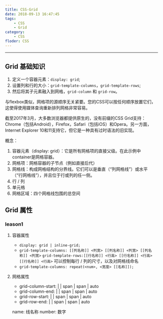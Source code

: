 ```yaml
---
title: CSS-Grid
date: 2018-09-13 16:47:45
tags:
    - CSS
    - Grid
category:
    - CSS
floder: CSS
---
```


---

<!-- more -->

## Grid 基础知识

1.  定义一个容器元素：`display: grid`;
2.  设置列和行的大小：`grid-template-columns`，`grid-template-rows`;
3.  然后将其子元素融入到网格，`grid-column` 和 `grid-row`。
  
与flexbox类似，网格项的源顺序无关紧要。您的CSS可以按任何顺序放置它们，这使得使用媒体查询重新排列网格非常容易。

截至2017年3月，大多数浏览器都提供原生的，没有前缀的CSS Grid支持：Chrome（包括Android），Firefox，Safari（包括iOS）和Opera。另一方面，Internet Explorer 10和11支持它，但它是一种具有过时语法的旧实现。

概念：

1.  容器元素（display: grid）：它是所有网格项的直接父级。在此示例中container是网格容器。 
2.  网格项：网格容器的子节点（例如直接后代）
3.  网格线：构成网格结构的分界线。它们可以是垂直（“列网格线”）或水平（“行网格线”），并且位于行或列的任一侧。
4.  行 / 列
5.  单元格
6.  网格区域：四个网格线包围的总空间

## Grid 属性

### leason1

1.  容器属性

    -   `display: grid | inline-grid;`
    -   `grid-template-columns: [[列名称]] <列宽> [[列名称]] <列宽> [[列名称]] <列宽>` `grid-template-rows:[[行名称]] <行高> [[行名称]] <行高> [[行名称]] <行高>` 可以控制每行 / 列的尺寸，以及对网格线命名
    -   `grid-template-columns: repeat(<num>, <宽度> [[名称]]);`

2.  网格属性

    -   grid-column-start: <number> | <name> | span <number> | span <name> | auto
    -   grid-column-end: <number> | <name> | span <number> | span <name> | auto
    -   grid-row-start: <number> | <name> | span <number> | span <name> | auto
    -   grid-row-end: <number> | <name> | span <number> | span <name> | auto

    name: 线名称 number: 数字

